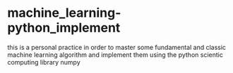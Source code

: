 # machine_learning-python_implement
this is a personal practice in order to master some fundamental and classic machine learning algorithm and implement them using the python scientic computing library numpy